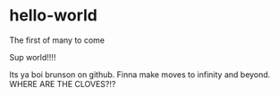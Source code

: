 # hello-world
The first of many to come

Sup world!!!!

Its ya boi brunson on github. Finna make moves to infinity and beyond. WHERE ARE THE CLOVES?!?
